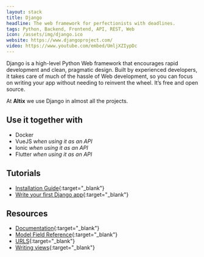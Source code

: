 ```yaml
---
layout: stack
title: Django
headline: The web framework for perfectionists with deadlines.
tags: Python, Backend, Frontend, API, REST, Web
icon: /assets/img/django.ico
website: https://www.djangoproject.com/
video: https://www.youtube.com/embed/UmljXZIypDc
---
```


Django is a high-level Python Web framework that encourages rapid development and clean, pragmatic design. Built by experienced developers, it takes care of much of the hassle of Web development, so you can focus on writing your app without needing to reinvent the wheel. It’s free and open source.

At **Altix** we use Django in almost all the projects.

## Use it together with

- Docker
- VueJS *when using it as an API*
- Ionic *when using it as an API*
- Flutter *when using it as an API*

## Tutorials

- [Installation Guide](https://docs.djangoproject.com/en/3.1/intro/install/){:target="_blank"}
- [Write your first Django app](https://docs.djangoproject.com/en/3.1/intro/tutorial01/){:target="_blank"}

## Resources

- [Documentation](https://docs.djangoproject.com/en/3.1/){:target="_blank"}
- [Model Field Reference](https://docs.djangoproject.com/en/3.1/ref/models/fields/){:target="_blank"}
- [URLS](https://docs.djangoproject.com/en/3.1/topics/http/urls/){:target="_blank"}
- [Writing views](https://docs.djangoproject.com/en/3.1/topics/http/views/){:target="_blank"}
